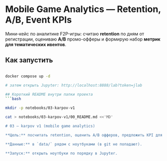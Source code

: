 # Mobile Game Analytics — Retention, A/B, Event KPIs

Мини-кейс по аналитике F2P-игры: считаю **retention** по дням от регистрации, оцениваю **A/B** промо-офферы и формирую набор **метрик для тематических ивентов**.

## Как запустить

```bash

docker compose up -d

# затем открыть Jupyter: http://localhost:8888/lab?token=jlab

## Короткий README внутри папки проекта
```bash

mkdir -p notebooks/03-karpov-v1

cat > notebooks/03-karpov-v1/00_README.md <<'MD'

# 03 — karpov v1 (mobile game analytics)

**Цель:** посчитать retention, оценить A/B офферов, предложить KPI для ивента.  

**Данные:** в `data/` рядом с ноутбуками (в git не попадают).  

**Запуск:** открыть ноутбуки по порядку в Jupyter.

